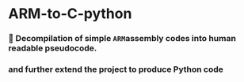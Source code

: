 # ARM-to-C-python
### &#x1F4D8; Decompilation of simple ``ARM``assembly codes into human readable pseudocode.
### and further extend the project to produce Python code
